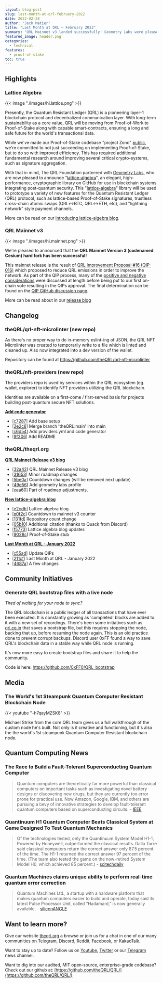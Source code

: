 ```yaml
---
layout: blog-post
slug: last-month-at-qrl-february-2022
date: 2022-02-28
author: "Jack Matier"
title: "Last Month at QRL — February 2022"
summary: "QRL Mainnet v3 landed successfully! Geometry Labs were pleased to release 'lattice-algebra', an elegant, high-performance cryptographic library."
featured_image: header.png
categories:
  - technical
features:
  - proof-of-stake
toc: true
---
```


## Highlights

### Lattice Algebra

{{< image "./images/hi.lattice.png" >}}

Presently, the Quantum Resistant Ledger (QRL) is a pioneering layer-1 blockchain protocol and decentralized communication layer. With long-term sustainability as a core value, QRL will be moving from Proof-of-Work to Proof-of-Stake along with capable smart-contracts, ensuring a long and safe future for the world's transactional data.

While we've made our Proof-of-Stake codebase "project Zond" [public](https://github.com/theQRL/zond), we're committed to not just succeeding on implementing Proof-of-Stake, but to do so with improved efficiency. This has required additional fundamental research around improving several critical crypto-systems, such as signature aggregation. 

With that in mind, The QRL Foundation partnered with [Geometry Labs](https://geometrylabs.io/), who are now pleased to announce "[lattice-algebra](https://github.com/geometry-labs/lattice-algebra)", an elegant, high-performance, cryptographic library on GitHub for use in blockchain systems integrating post-quantum security. This "[lattice-algebra](https://github.com/geometry-labs/lattice-algebra)" library will be used to prototype a variety of new features for the Quantum Resistant Ledger (QRL) protocol, such as lattice-based Proof-of-Stake signatures, trustless cross-chain atomic swaps (QRL↔BTC, QRL↔ETH, etc), and "lightning network" style payment channels.

More can be read on our [Introducing lattice-algebra blog](/blog/lattice-algebra-library/).

### QRL Mainnet v3

{{< image "./images/hi.mainnet.png" >}}

We're pleased to announced that the **QRL Mainnet Version 3 (codenamed Cesium) hard fork has been successful!**

This mainnet release is the result of [QRL Improvement Proposal #16 (QIP-016)](/qips/qip016/) which proposed to reduce QRL emissions in order to improve the network. As part of the QIP process, many of the [positive and negative considerations](/blog/qip016-reduce-emission-rate-of-the-network-prevote-synopsis/) were discussed at length before being put to our first on-chain vote resulting in the QIPs approval. The final determination can be found on the [QIP GitHub discussion page](https://github.com/theQRL/qips/pull/32#issuecomment-975645693).

More can be read about in our [release blog](/blog/qrl-mainnet-v3-successful/)

## Changelog

### theQRL/qrl-nft-microlinter (new repo)

As there's no proper way to do in-memory eslint-ing of JSON, the QRL NFT Microlinter was created to temporarily write to a file which is linted and cleaned up. Also now integrated into a dev version of the wallet.

Repository can be found at https://github.com/theQRL/qrl-nft-microlinter

### theQRL/nft-providers (new repo)

The providers repo is used by services within the QRL ecosystem (eg. wallet, explorer) to identify NFT providers utilizing the QRL blockchain.

Identities are available on a first-come / first-served basis for projects building post-quantum secure NFT solutions.

**[Add code generator](https://github.com/theQRL/nft-providers/pull/1)**

*   [[c7287](https://github.com/theQRL/nft-providers/commit/a388dde76ecc624e15b47de29ba5a3bc662c7287)] Add base setup
*   [[2e2c8](https://github.com/theQRL/nft-providers/commit/f913addb261e662cc6fc213d163984cc3552e2c8)] Merge branch 'theQRL:main' into main
*   [[c6d54](https://github.com/theQRL/nft-providers/commit/f3c3ca44eff23ebc8036a352a9eb34e5ac5c6d54)] Add providers.yml and code generator
*   [[9f306](https://github.com/theQRL/nft-providers/commit/9cc92583bd06c6b07afba28f0e39605445c9f306)] Add README

### theQRL/theqrl.org

**[QRL Mainnet Release v3 blog](https://github.com/theQRL/theqrl.org/pull/276)**

*   [[32a42](https://github.com/theQRL/theqrl.org/commit/e36d1917226f6bf43fdc4c7dd4b2dc4dabd32a42)] QRL Mainnet Release v3 blog
*   [[31653](https://github.com/theQRL/theqrl.org/commit/9930a011b8a1f49cff724be999ec9b5897e31653)] Minor roadmap changes
*   [[5be0a](https://github.com/theQRL/theqrl.org/commit/eda4054a9cedc56ddfdef9abfe65c9e4c695be0a)] Countdown changes (will be removed next update)
*   [[49e56](https://github.com/theQRL/theqrl.org/commit/24a2ef075a49919ce6ae205d5c7a5ded2a249e56)] Add geometry labs profile
*   [[eaa60](https://github.com/theQRL/theqrl.org/commit/f928891063e6699600c77b54080a60fcdf6eaa60)] Part of roadmap adjustments.

**[New lattice-algebra blog](https://github.com/theQRL/theqrl.org/pull/275)**

*   [[e2cdb](https://github.com/theQRL/theqrl.org/commit/61ac0776dd024bdb4cc4d32528e06b75028e2cdb)] Lattice algebra blog
*   [[e0f2c](https://github.com/theQRL/theqrl.org/commit/dd27e39718a80f0d0f2b159afa28f586e26e0f2c)] Countdown to mainnet v3 counter
*   [[131fd](https://github.com/theQRL/theqrl.org/commit/b3cb20c63afab6a5af76753f82672e71687131fd)] Repository count change
*   [[05b10](https://github.com/theQRL/theqrl.org/commit/0a4b026382fb38838f8784bba8bf3140c5605b10)] Additional citation (thanks to Quack from Discord)
*   [[f5773](https://github.com/theQRL/theqrl.org/commit/8f09dd8bd4e8f85cadd2b690e90d1f5d37ff5773)] Lattice algebra blog updates
*   [[9028c](https://github.com/theQRL/theqrl.org/commit/b54554f8446b48eb0dc17f431f3efc5a7489028c)] Proof-of-Stake stub

**[Last Month at QRL - January 2022](https://github.com/theQRL/theqrl.org/pull/274)**

*   [[c55ad](https://github.com/theQRL/theqrl.org/commit/fd5949d82d86de2270c333543c57c1d6eb1c55ad)] Update QIPs
*   [[211cf](https://github.com/theQRL/theqrl.org/commit/c5a0de563f28b57111669689f0cdf273c73211cf)] Last Month at QRL - January 2022
*   [[4687a](https://github.com/theQRL/theqrl.org/commit/9a44e32c9da1150838f4286e1beb44b43fb4687a)] A few changes

## Community Initiatives

### Generate QRL bootstrap files with a live node

*Tired of waiting for your node to sync?*

The QRL blockchain is a public ledger of all transactions that have ever been executed. It is constantly growing as 'completed' blocks are added to it with a new set of recordings. There's been some initiatives such as [qrl.co.in](https://qrl.co.in) that saves a bootstrap file, but this requires stopping the node, backing that up, before resuming the node again. This is an old practice done to prevent corrupt backups. Discord user 0xFF found a way to save QRL's blockchain data in a stable way while QRL node is running. 

It's now more easy to create bootstrap files and share it to help the community.

Code is here: https://github.com/0xFF0/QRL_bootstrap

## Media

### The World's 1st Steampunk Quantum Computer Resistant Blockchain Node

{{< youtube "-h7qayMZSK8" >}}

Michael Strike from the core QRL team gives us a full walkthrough of the custom node he's built. Not only is it creative and functioning, but it's also the the world's 1st steampunk Quantum Computer Resistant blockchain node.

## Quantum Computing News

### The Race to Build a Fault-Tolerant Superconducting Quantum Computer

> Quantum computers are theoretically far more powerful than classical computers on important tasks such as investigating novel battery designs or discovering new drugs, but they are currently too error prone for practical use. Now Amazon, Google, IBM, and others are pursuing a bevy of innovative strategies to develop fault-tolerant quantum computers based on superconducting circuits. - [IEEE](https://spectrum.ieee.org/fault-tolerant-quantum-computing)

### Quantinuum H1 Quantum Computer Beats Classical System at Game Designed To Test Quantum Mechanics

> Of the technologies tested, only the Quantinuum System Model H1-1, Powered by Honeywell, outperformed the classical results. Dalla Torre said classical computers return the correct answer only 87.5 percent of the time. The H1-1 returned the correct answer 97 percent of the time. (The team also tested the game on the now-retired System Model H0, which achieved 85 percent.) - [scitechdaily](https://scitechdaily.com/quantinuum-h1-quantum-computer-beats-classical-system-at-game-designed-to-test-quantum-mechanics/)

###  Quantum Machines claims unique ability to perform real-time quantum error correction 

> Quantum Machines Ltd., a startup with a hardware platform that makes quantum computers easier to build and operate, today said its latest Pulse Processor Unit, called “Hadamard,” is now generally available. - [siliconANGLE](https://siliconangle.com/2022/02/24/quantum-machines-claims-unique-ability-perform-real-time-quantum-error-correction/)


## Want to learn more?

Give our website [theqrl.org](https://theqrl.org/) a browse or join us for a chat in one of our many communities on [Telegram](https://t.me/QRLedgerOfficial), [Discord](/discord), [Reddit](https://www.reddit.com/r/qrl), [Facebook](https://www.facebook.com/theqrl/), or [KakaoTalk](https://open.kakao.com/o/gffKNhWb). 

Want to stay up to date? Follow us on [Youtube](https://www.youtube.com/c/QRLedger), [Twitter](https://twitter.com/qrledger) or our [Telegram](https://t.me/TheQRLedger) news channel.

Want to dig into our audited, MIT open-source, enterprise-grade codebase? Check out our github at: [https://github.com/theQRL/QRL/](https://github.com/theQRL/QRL/)
